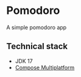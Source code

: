 # Pomodoro

A simple pomodoro app

## Technical stack
- JDK 17
- [Compose Multiplatform](https://github.com/JetBrains/compose-multiplatform-desktop-template/#readme)